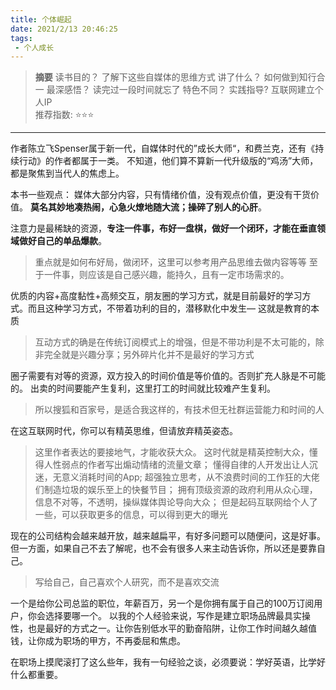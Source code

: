 ```yaml
---
title: 个体崛起
date: 2021/2/13 20:46:25
tags:
 - 个人成长
---
```


> **摘要**
> 读书目的？ 了解下这些自媒体的思维方式 
> 讲了什么？ 如何做到知行合一
> 最深感悟？ 读完过一段时间就忘了 
> 特色不同？ 
> 实践指导?  互联网建立个人IP   
> 推荐指数:  ⭐️⭐️⭐️ 

---
作者陈立飞Spenser属于新一代，自媒体时代的”成长大师“，和费兰克，还有《持续行动》的作者都属于一类。
不知道，他们算不算新一代升级版的“鸡汤”大师，都是聚焦到当代人的焦虑上。

本书一些观点：
媒体大部分内容，只有情绪价值，没有观点价值，更没有干货价值。
**莫名其妙地凑热闹，心急火燎地随大流；操碎了别人的心肝**。

注意力是最稀缺的资源，**专注一件事，布好一盘棋，做好一个闭环，才能在垂直领域做好自己的单品爆款**。
>重点就是如何布好局，做闭环，这里可以参考用产品思维去做内容等等
>至于一件事，则应该是自己感兴趣，能持久，且有一定市场需求的。

优质的内容+高度黏性+高频交互，朋友圈的学习方式，就是目前最好的学习方式。而且这种学习方式，不带着功利的目的，潜移默化中发生— 这就是教育的本质
>互动方式的确是在传统订阅模式上的增强，但是不带功利是不太可能的，除非完全就是兴趣分享；另外碎片化并不是最好的学习方式

圈子需要有对等的资源，双方投入的时间价值是等价值的。否则扩充人脉是不可能的。
出卖的时间要能产生复利，这里打工的时间就比较难产生复利。
>所以搜狐和百家号，是适合我这样的，有技术但无社群运营能力和时间的人

在这互联网时代，你可以有精英思维，但请放弃精英姿态。
> 这里作者表达的要接地气，才能收获大众。
>这时代就是精英控制大众，懂得人性弱点的作者写出煽动情绪的流量文章；
>懂得自律的人开发出让人沉迷，无意义消耗时间的App;
>超强独立思考，从不浪费时间的工作狂的大佬们制造垃圾的娱乐至上的快餐节目；
>拥有顶级资源的政府利用从众心理，信息不对等，不透明，操纵媒体舆论导向大众；
>但是起码互联网给个人了一些，可以获取更多的信息，可以得到更大的曝光

现在的公司结构会越来越开放，越来越扁平，有好多问题可以随便问，这是好事。但一方面，如果自己不去了解呢，也不会有很多人来主动告诉你，所以还是要靠自己。
>写给自己，自己喜欢个人研究，而不是喜欢交流

一个是给你公司总监的职位，年薪百万，另一个是你拥有属于自己的100万订阅用户，你会选择要哪一个。
以我的个人经验来说，写作是建立职场品牌最具实操性，也是最好的方式之一。让你告别低水平的勤奋陷阱，让你工作时间越久越值钱，让你成为职场的甲方，不再委屈和焦虑。

在职场上摸爬滚打了这么些年，我有一句经验之谈，必须要说：学好英语，比学好什么都重要。